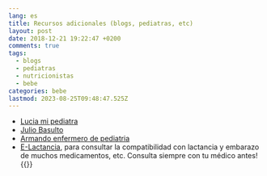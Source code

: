 ```yaml
---
lang: es
title: Recursos adicionales (blogs, pediatras, etc)
layout: post
date: 2018-12-21 19:22:47 +0200
comments: true
tags:
  - blogs
  - pediatras
  - nutricionistas
  - bebe
categories: bebe
lastmod: 2023-08-25T09:48:47.525Z
---
```


- [Lucia mi pediatra](https://www.luciamipediatra.com/)
- [Julio Basulto](https://juliobasulto.com/)
- [Armando enfermero de pediatria](https://www.armandobastida.com/)
- [E-Lactancia](https://www.e-lactancia.org/), para consultar la compatibilidad con lactancia y embarazo de muchos medicamentos, etc. Consulta siempre con tu médico antes!
  {{<disfruta>}}
